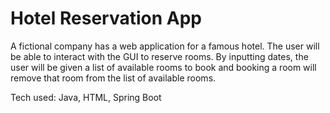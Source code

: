 # Hotel Reservation App
A fictional company has a web application for a famous hotel. The user will be able to interact with the GUI to reserve rooms.
By inputting dates, the user will be given a list of available rooms to book and booking a room will remove that room from the list of available rooms.

Tech used: Java, HTML, Spring Boot
